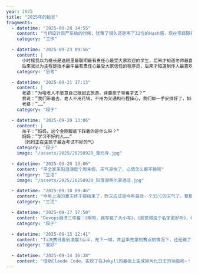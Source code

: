 ```yaml
---
year: 2025
title: "2025年的拾言"
fragments:
  - datetime: "2025-09-28 14:55"
    content: "当初设计资产系统的时候，犹豫了很久还是用了32位的Hash值，现在项目随着版本的迭代，果然出现冲突了，现在调整为64位要做不少工作，看起来当初的小家子气还是显得有些安卓思维了🫠（其实之前也没想到项目能发展到今天哈……）"
    category: "工作"

  - datetime: "2025-09-23 09:56"
    content: |
      小时候我以为班长是选班里最聪明最有责任心最受大家欢迎的学生，后来才知道老师最喜欢的是听她话的班长；
      后来我以为主程是技术最牛最有责任心最受大家信任的程序员，后来才知道制作人最喜欢的是听他话的主程。
    category: "思考"

  - datetime: "2025-09-21 17:13"
    content: |
      老婆：“为啥老人不愿意自己报团去旅游，非要孩子带着才去？”
      我说：”我们带着去，老人不用花钱，不用为交通和行程操心，我们都一手安排好了，如果不满意，还可给我们甩脸子表达不满，这些体验在外面报团是体验不到的“
      老婆：”……“
    category: "段子"

  - datetime: "2025-09-20 13:06"
    content: |
      孩子：”妈妈，这个金刚脚底下踩着的是什么呀？“
      妈妈：”学习不好的人……“
      （妈妈正在生孩子最近考试不好的气）
    category: "段子"
    image: "/assets/2025/20250920_重元寺.jpg"

  - datetime: "2025-09-20 13:06"
    content: "带全家来阳澄湖度个周末假，天气凉快了，心情怎么都不赖呢"
    category: "生活"
    image: "/assets/2025/20250920_阳澄湖费尔蒙酒店.jpg"

  - datetime: "2025-09-18 09:46"
    content: "今年上海的夏天终于要结束了，昨天应该是今年最后一个35℃的天气了，整整热了3个半月，难道这就是传说中的全球变暖吗？"
    category: "生活"

  - datetime: "2025-09-17 17:50"
    content: "Devops崩溃三件套：《啊呀，我写错了大小写》，《我觉得这个名字更好听》，《还是挪到这个目录下吧》"
    category: "段子"

  - datetime: "2025-09-15 12:41"
    content: "Ti决赛日看到凌晨3点半，先下一城，并且率先拿到赛点的情况下，还是输了，真的太难受了T_T"
    category: "爱好"

  - datetime: "2025-09-14 16:38"
    content: "借助Claude Code，实现了在Jekyll的基础上生成碎片化日志的功能呢~！"
---
```

